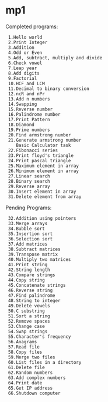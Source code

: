 mp1
===

Completed programs:

     1.Hello world
     2.Print Integer
     3.Addition
     4.Odd or Even
     5.Add, subtract, multiply and divide
     6.Check vowel
     7.Leap year
     8.Add digits
     9.Factorial
     10.HCF and LCM
     11.Decimal to binary conversion
     12.ncR and nPr
     13.Add n numbers
     14.Swapping
     15.Reverse number
     16.Palindrome number
     17.Print Pattern
     18.Diamond
     19.Prime numbers
     20.Find armstrong number
     21.Generate armstrong number
        Basic Calculator task 
     22.Fibonacci series
     23.Print floyd's triangle
     24.Print pascal triangle
     25.Maximum element in array
     26.Minimum element in array
     27.Linear search
     28.Binary search
     29.Reverse array
     30.Insert element in array
     31.Delete element from array
Pending Programs:

     32.Addition using pointers 
     33.Merge arrays
     34.Bubble sort
     35.Insertion sort
     36.Selection sort
     37.Add matrices
     38.Subtract matrices
     39.Transpose matrix
     40.Multiply two matrices
     41.Print string
     42.String length
     43.Compare strings
     44.Copy string
     45.Concatenate strings
     46.Reverse string
     47.Find palindrome
     48.String to integer
     49.Delete vowels
     50.C substring
     51.Sort a string
     52.Remove spaces
     53.Change case
     54.Swap strings
     55.Character's frequency
     56.Anagrams
     57.Read file
     58.Copy files
     59.Merge two files
     60.List files in a directory
     61.Delete file
     62.Random numbers
     63.Add complex numbers
     64.Print date
     65.Get IP address
     66.Shutdown computer
